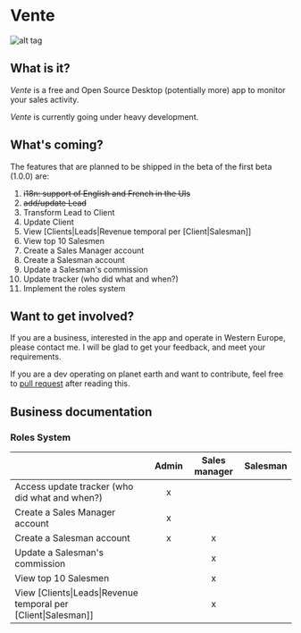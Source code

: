 # Vente
![alt tag](https://travis-ci.org/MinimalNoise/vente.svg?branch=master)

## What is it?

*Vente* is a free and Open Source Desktop (potentially more) app to monitor your sales activity.

*Vente* is currently going under heavy development.

## What's coming?

The features that are planned to be shipped in the beta of the first beta (1.0.0) are:

1. ~~i18n: support of English and French in the UIs~~
2. ~~add/update Lead~~
3. Transform Lead to Client
4. Update Client
5. View [Clients|Leads|Revenue temporal per [Client|Salesman]]
6. View top 10 Salesmen 
7. Create a Sales Manager account
8. Create a Salesman account
9. Update a Salesman's commission
10. Update tracker (who did what and when?)
11. Implement the roles system

## Want to get involved?

If you are a business, interested in the app and operate in Western Europe, please contact me. I will be glad to get your feedback, and meet your requirements.

If you are a dev operating on planet earth and want to contribute, feel free to [pull request](https://github.com/MinimalNoise/vente/pulls) after reading this.

## Business documentation
### Roles System

||Admin|Sales manager|Salesman
|---|:---:|:---:|:---:
|Access update tracker (who did what and when?)|x|||
|Create a Sales Manager account|x|||
|Create a Salesman account|x|x||
|Update a Salesman's commission||x||
|View top 10 Salesmen ||x||
|View [Clients\|Leads\|Revenue temporal per [Client\|Salesman]]||x||
